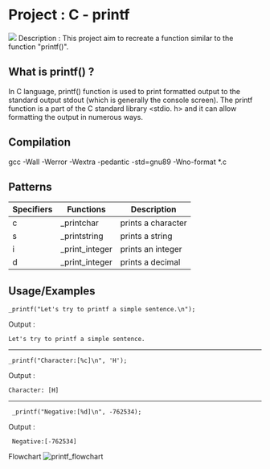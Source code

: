 # Project : C - printf
![](https://imgur.com/ZdbB0Pf.png)
Description : 
This project aim to recreate a function similar to the function "printf()".

## What is printf() ?

In C language, printf() function is used to print formatted output to the standard output stdout (which is generally the console screen). The printf function is a part of the C standard library <stdio. h> and it can allow formatting the output in numerous ways.

## Compilation

gcc -Wall -Werror -Wextra -pedantic -std=gnu89 -Wno-format *.c

## Patterns

| Specifiers  | Functions   |Description |
| ----------- | ----------- |----------- |
| c      | _printchar       |prints a character |
| s  | _printstring       |prints a string |
| i  | _print_integer        |prints an integer |
| d  | _print_integer        |prints a decimal |

## Usage/Examples

```code
_printf("Let's try to printf a simple sentence.\n");
```
Output :
```code
Let's try to printf a simple sentence.
```
---------------------------------------------------
```code
_printf("Character:[%c]\n", 'H');
```
Output :
```code
Character: [H]
```
---------------------------------------------------
```code
 _printf("Negative:[%d]\n", -762534);
```
Output :
```code
 Negative:[-762534]
```
Flowchart
![printf_flowchart](https://github.com/Jlaborne/holbertonschool-printf/assets/59557237/6ab0965c-ba5c-4100-892f-86ce15d8fc46)

